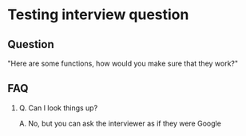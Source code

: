 # Testing interview question

## Question

"Here are some functions, how would you make sure that they work?"

## FAQ

1. Q. Can I look things up?

   A. No, but you can ask the interviewer as if they were Google

